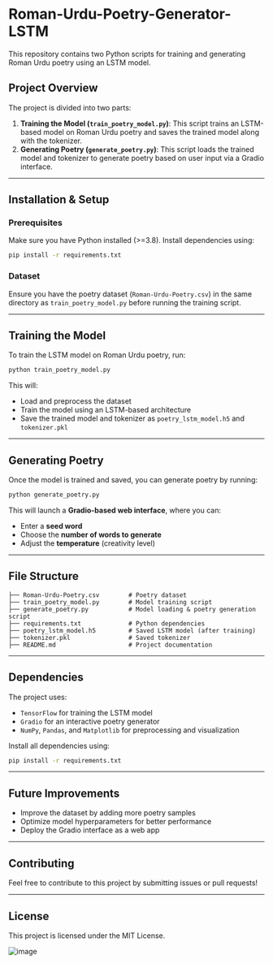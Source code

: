 # Roman-Urdu-Poetry-Generator-LSTM

This repository contains two Python scripts for training and generating Roman Urdu poetry using an LSTM model.

## Project Overview
The project is divided into two parts:
1. **Training the Model (`train_poetry_model.py`)**: This script trains an LSTM-based model on Roman Urdu poetry and saves the trained model along with the tokenizer.
2. **Generating Poetry (`generate_poetry.py`)**: This script loads the trained model and tokenizer to generate poetry based on user input via a Gradio interface.

---

## Installation & Setup

### Prerequisites
Make sure you have Python installed (>=3.8). Install dependencies using:
```bash
pip install -r requirements.txt
```

### Dataset
Ensure you have the poetry dataset (`Roman-Urdu-Poetry.csv`) in the same directory as `train_poetry_model.py` before running the training script.

---

## Training the Model
To train the LSTM model on Roman Urdu poetry, run:
```bash
python train_poetry_model.py
```
This will:
- Load and preprocess the dataset
- Train the model using an LSTM-based architecture
- Save the trained model and tokenizer as `poetry_lstm_model.h5` and `tokenizer.pkl`

---

## Generating Poetry
Once the model is trained and saved, you can generate poetry by running:
```bash
python generate_poetry.py
```
This will launch a **Gradio-based web interface**, where you can:
- Enter a **seed word**
- Choose the **number of words to generate**
- Adjust the **temperature** (creativity level)

---

## File Structure
```
├── Roman-Urdu-Poetry.csv        # Poetry dataset
├── train_poetry_model.py        # Model training script
├── generate_poetry.py           # Model loading & poetry generation script
├── requirements.txt             # Python dependencies
├── poetry_lstm_model.h5         # Saved LSTM model (after training)
├── tokenizer.pkl                # Saved tokenizer
├── README.md                    # Project documentation
```

---

## Dependencies
The project uses:
- `TensorFlow` for training the LSTM model
- `Gradio` for an interactive poetry generator
- `NumPy`, `Pandas`, and `Matplotlib` for preprocessing and visualization

Install all dependencies using:
```bash
pip install -r requirements.txt
```

---

## Future Improvements
- Improve the dataset by adding more poetry samples
- Optimize model hyperparameters for better performance
- Deploy the Gradio interface as a web app

---

## Contributing
Feel free to contribute to this project by submitting issues or pull requests!

---

## License
This project is licensed under the MIT License.

![image](https://github.com/user-attachments/assets/5efa363e-c532-4fd0-a70d-b6dfdc782c7c)


